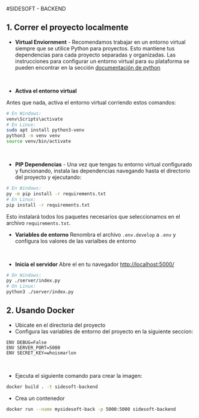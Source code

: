 #SIDESOFT - BACKEND
## 1. Correr el proyecto localmente

* **Virtual Enviornment** - Recomendamos trabajar en un entorno virtual siempre que se utilice Python para proyectos. Esto mantiene tus dependencias para cada proyecto separadas y organizadas. Las instrucciones para configurar un entorno virtual para su plataforma se pueden encontrar en la sección [documentación de python](https://packaging.python.org/guides/installing-using-pip-and-virtual-environments/)
<br>

* **Activa el entorno virtual**

Antes que nada, activa el entorno virtual corriendo estos comandos:

```bash
# En Windows:
venv\Scripts\activate
# En Linux:
sudo apt install python3-venv
python3 -m venv venv
source venv/bin/activate
```
<br>

* **PIP Dependencias** - Una vez que tengas tu entorno virtual configurado y funcionando, instala las dependencias navegando hasta el directorio del proyecto y ejecutando:
```bash
# En Windows:
py -m pip install -r requirements.txt
# En Linux:
pip install -r requirements.txt
```
Esto instalará todos los paquetes necesarios que seleccionamos en el archivo `requirements.txt`.
<br>


* **Variables de entorno**
Renombra el archivo `.env.develop` a `.env` y configura los valores de las varialbes de entorno 
<br>

* **Inicia el servidor**
Abre el en tu navegador [http://localhost:5000/](http://localhost:5000/)
```bash
# On Windows:
py ./server/index.py
# On Linux:
python3 ./server/index.py
```
## 2. Usando Docker
* Ubicate en el directoria del proyecto
* Configura las variables de entorno del proyecto en la siguiente seccion:

```
ENV DEBUG=False
ENV SERVER_PORT=5000
ENV SECRET_KEY=whoismarlon
```
<br/>

* Ejecuta el siguiente comando para crear la imagen:
```bash
docker build . -t sidesoft-backend
```

* Crea un contenedor
```bash
docker run --name mysidesoft-back -p 5000:5000 sidesoft-backend
```
